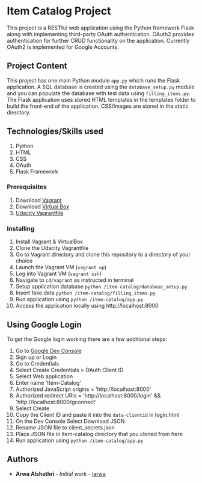 # Item Catalog Project

This project is a RESTful web application using the Python framework Flask along with implementing third-party OAuth authentication. OAuth2 provides authentication for further CRUD functionality on the application. Currently OAuth2 is implemented for Google Accounts.

## Project Content

This project has one main Python module `app.py` which runs the Flask application. A SQL database is created using the `database_setup.py` module and you can populate the database with test data using `filling_items.py`.
The Flask application uses stored HTML templates in the templates folder to build the front-end of the application. CSS/Images are stored in the static directory.

## Technologies/Skills used

1. Python
2. HTML
3. CSS
4. OAuth
5. Flask Framework

### Prerequisites

1. Download [Vagrant](https://www.vagrantup.com/)
2. Download [Virtual Box](https://www.virtualbox.org/)
3. [Udacity Vagrantfile](https://github.com/udacity/fullstack-nanodegree-vm)

### Installing

1. Install Vagrant & VirtualBox
2. Clone the Udacity Vagrantfile
3. Go to Vagrant directory and clone this repository to a directory of your choice
4. Launch the Vagrant VM (`vagrant up`)
5. Log into Vagrant VM (`vagrant ssh`)
6. Navigate to `cd/vagrant` as instructed in terminal
7. Setup application database `python /item-catalog/database_setup.py`
8. Insert fake data `python /item-catalog/filling_items.py`
9. Run application using `python /item-catalog/app.py`
10. Access the application locally using http://localhost:8000

## Using Google Login
To get the Google login working there are a few additional steps:

1. Go to [Google Dev Console](https://console.developers.google.com)
2. Sign up or Login
3. Go to Credentials
4. Select Create Credentials > OAuth Client ID
5. Select Web application
6. Enter name 'Item-Catalog'
7. Authorized JavaScript origins = 'http://localhost:8000'
8. Authorized redirect URIs = 'http://localhost:8000/login' && 'http://localhost:8000/gconnect'
9. Select Create
10. Copy the Client ID and paste it into the `data-clientid` in login.html
11. On the Dev Console Select Download JSON
12. Rename JSON file to client_secrets.json
13. Place JSON file in item-catalog directory that you cloned from here
14. Run application using `python /item-catalog/app.py`

## Authors

* **Arwa Alshathri** - *Initial work* - [iarwa](https://github.com/iarwa)

